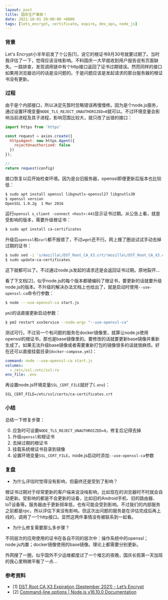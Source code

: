 ```yaml
---
layout: post
title: 国庆生产事故！
date: 2021-10-01 20:00:00 +0800
tags: [lets_encrypt, certificate, expire, dev_ops, node_js]
---
```


### 背景

Let's Encrypt小半年前发了个公告[1]，说它的根证书9月30号就要过期了。当时我评估了一下，觉得应该没啥影响。不料国庆一大早就收到用户报告说有页面缺失。一路排查，发现调用链中有个http接口返回了证书过期错误。然而同样的接口如果用浏览器访问的话是没问题的。于是问题应该是发起请求的那台服务器的根证书没有更新。

### 过程

由于是个内部接口，所以决定先暂时忽略错误再慢慢修。因为是个node.js服务，通过设置环境变量`NODE_TLS_REJECT_UNAUTHORIZED=0`就可以。不过环境变量会影响当前进程及其子进程，影响范围比较大，就只改了出错的接口：

```javascript
import https from 'https'

const request = axios.create({
  httpsAgent: new https.Agent({
    rejectUnauthorized: false
  })
});

// ...
return request(config)
```

接口恢复以后开始检查环境。因为是台旧服务器，openssl即便更新后版本也比较低：

```bash
$ sudo apt install openssl libgnutls-openssl27 libgnutls30
$ openssl version
OpenSSL 1.0.2g  1 Mar 2016
```

运行`openssl s_client -connect <host>:443`显示证书过期。从公告上看，就是受影响的版本，需要升级根证书：

```bash
$ sudo apt install ca-certificates
```

升级后`openssl`和`curl`都不报错了，不过`wget`还不行。网上搜了圈说试试手动去掉过期的证书：

```bash
$ sudo sed -i 's/mozilla\/DST_Root_CA_X3.crt/!mozilla\/DST_Root_CA_X3.crt/g' /etc/ca-certificates.conf
$ sudo update-ca-certificates
```

这下就都可以了。不过通过node.js发起的请求还是会返回证书过期。原地裂开...

看了下文档[2]，似乎node.js的每个版本都硬编码了根证书，要更新的话就要升级node.js的版本。不升级的解决办法文档上也给出了，就是启动时使用`--use-openssl-ca`命令行参数：

```bash
$ node ---use-openssl-ca start.js
```

`pm2`的话直接更新启动参数：

```bash
$ pm2 restart xxxService --node-args "--use-openssl-ca"
```

测试可行。不过另一个有问题的服务在docker镜像里，就算让node.js使用openssl的根证书，那也是base镜像里的。要修改的话就要更新base镜像并重新生成了。如果无法升级base镜像或者需要重新打包的镜像很多的话就很麻烦。好在还可以直接挂载目录(`docker-compose.yml`)：

```yaml
command: node --use-openssl-ca start.js
volumes:
  - /etc/ssl:/etc/ssl:ro
env_file: .env
```

再设置node.js环境变量`SSL_CERT_FILE`就好了(`.env`)：

```
SSL_CERT_FILE=/etc/ssl/certs/ca-certificates.crt
```

### 小结

总结一下修复步骤：

0. 应急时可设置`NODE_TLS_REJECT_UNAUTHROIZED=0`，修复后记得去掉
1. 升级`openssl`和根证书
2. 去掉过期的根证书
3. 挂载系统根证书目录到镜像
4. 设置环境变量`SSL_CERT_FILE`，node.js启动时添加`--use-openssl-ca`参数

### 复盘

* 为什么评估时觉得没有影响，但最终还是受到了影响？

根证书过期对于经常更新的客户端来说没啥影响，比如现在的浏览器时不时就会自动更新。受影响的都是不会更新的设备，比如旧的Android手机、旧的路由器、IoT设备等。服务器由于更新频率低，也有可能会受到影响。不过我们的内部服务之前都是rpc，所以评估下来没有影响。但这次出问题的服务是在评估完成后再上线的，调用了一个http接口。显然这两件事情没有被联系到一起看。

* 为什么修复需要那么多步骤？

不同层次的应用使用的证书在各自不同的层次中：操作系统中的openssl；node.js内置；docker镜像使用的base镜像。理论上都需要分别更新。

外网搜了一圈，似乎国外不少运维都度过了一个难忘的夜晚，国庆长假第一天加班的我心里稍微平衡了一点...

### 参考资料

* [1] [DST Root CA X3 Expiration (September 2021) -  Let’s Encrypt](https://letsencrypt.org/docs/dst-root-ca-x3-expiration-september-2021/)
* [2] [Command-line options \| Node.js v16.10.0 Documentation](https://nodejs.org/api/cli.html#cli_use_bundled_ca_use_openssl_ca)